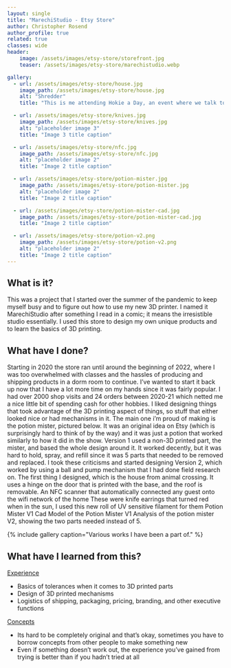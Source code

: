 ```yaml
---
layout: single
title: "MarechiStudio - Etsy Store"
author: Christopher Rosend
author_profile: true
related: true
classes: wide
header: 
    image: /assets/images/etsy-store/storefront.jpg
    teaser: /assets/images/etsy-store/marechistudio.webp

gallery:
  - url: /assets/images/etsy-store/house.jpg
    image_path: /assets/images/etsy-store/house.jpg
    alt: "Shredder"
    title: "This is me attending Hokie a Day, an event where we talk to grade-schoolers about why they should go to college and the fun stuff we do here"

  - url: /assets/images/etsy-store/knives.jpg
    image_path: /assets/images/etsy-store/knives.jpg
    alt: "placeholder image 3"
    title: "Image 3 title caption"

  - url: /assets/images/etsy-store/nfc.jpg
    image_path: /assets/images/etsy-store/nfc.jpg
    alt: "placeholder image 2"
    title: "Image 2 title caption"

  - url: /assets/images/etsy-store/potion-mister.jpg
    image_path: /assets/images/etsy-store/potion-mister.jpg
    alt: "placeholder image 2"
    title: "Image 2 title caption"

  - url: /assets/images/etsy-store/potion-mister-cad.jpg
    image_path: /assets/images/etsy-store/potion-mister-cad.jpg
    title: "Image 2 title caption"

  - url: /assets/images/etsy-store/potion-v2.png
    image_path: /assets/images/etsy-store/potion-v2.png
    alt: "placeholder image 2"
    title: "Image 2 title caption"
---
```


## What is it?

This was a project that I started over the summer of the pandemic to keep myself busy and to figure out how to use my new 3D printer. I named it MarechiStudio after something I read in a comic; it means the irresistible studio essentially. I used this store to design my own unique products and to learn the basics of 3D printing.

## What have I done?

Starting in 2020 the store ran until around the beginning of 2022, where I was too overwhelmed with classes and the hassles of producing and shipping products in a dorm room to continue. I’ve wanted to start it back up now that I have a lot more time on my hands since it was fairly popular. I had over 2000 shop visits and 24 orders between 2020-21 which netted me a nice little bit of spending cash for other hobbies.
I liked designing things that took advantage of the 3D printing aspect of things, so stuff that either looked nice or had mechanisms in it. The main one i’m proud of making is the potion mister, pictured below. It was an original idea on Etsy (which is surprisingly hard to think of by the way) and it was just a potion that worked similarly to how it did in the show. Version 1 used a non-3D printed part, the mister, and based the whole design around it. It worked decently, but it was hard to hold, spray, and refill since it was 5 parts that needed to be removed and replaced. I took these criticisms and started designing Version 2, which worked by using a ball and pump mechanism that I had done field research on.
The first thing I designed, which is the house from animal crossing. It uses a hinge on the door that is printed with the base, and the roof is removable.
An NFC scanner that automatically connected any guest onto the wifi network of the home
These were knife earrings that turned red when in the sun, I used this new roll of UV sensitive filament for them
Potion Mister V1
Cad Model of the Potion Mister V1
Analysis of the potion mister V2, showing the two parts needed instead of 5.

{% include gallery caption="Various works I have been a part of." %}

## What have I learned from this?

<ins>Experience</ins>

* Basics of tolerances when it comes to 3D printed parts
* Design of 3D printed mechanisms
* Logistics of shipping, packaging, pricing, branding, and other executive functions

<ins>Concepts</ins>

* Its hard to be completely original and that’s okay, sometimes you have to borrow concepts from other people to make something new
* Even if something doesn’t work out, the experience you’ve gained from trying is better than if you hadn’t tried at all
